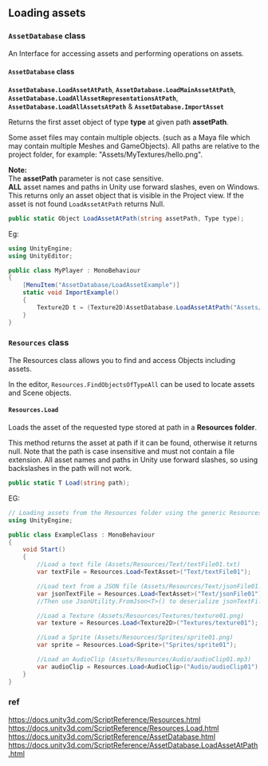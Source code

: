## Loading assets


### `AssetDatabase` class
An Interface for accessing assets and performing operations on assets.

#### `AssetDatabase` class

**`AssetDatabase.LoadAssetAtPath`**, **`AssetDatabase.LoadMainAssetAtPath`**, **`AssetDatabase.LoadAllAssetRepresentationsAtPath`**, **`AssetDatabase.LoadAllAssetsAtPath`** & **`AssetDatabase.ImportAsset`**


Returns the first asset object of type **type** at given path **assetPath**.

Some asset files may contain multiple objects. (such as a Maya file which may contain multiple Meshes and GameObjects). All paths are relative to the project folder, for example: "Assets/MyTextures/hello.png".  
  
**Note:**  
The **assetPath** parameter is not case sensitive.  
**ALL** asset names and paths in Unity use forward slashes, even on Windows.  
This returns only an asset object that is visible in the Project view. If the asset is not found `LoadAssetAtPath` returns Null.

```cs
public static Object LoadAssetAtPath(string assetPath, Type type);
```

Eg:
```cs
using UnityEngine;
using UnityEditor;

public class MyPlayer : MonoBehaviour
{
    [MenuItem("AssetDatabase/LoadAssetExample")]
    static void ImportExample()
    {
        Texture2D t = (Texture2D)AssetDatabase.LoadAssetAtPath("Assets/Textures/texture.jpg", typeof(Texture2D));
    }
}
```

### `Resources` class
The Resources class allows you to find and access Objects including assets.

In the editor, `Resources.FindObjectsOfTypeAll` can be used to locate assets and Scene objects.

#### `Resources.Load`
Loads the asset of the requested type stored at path in a **Resources folder**.

This method returns the asset at path if it can be found, otherwise it returns null.
Note that the path is case insensitive and must not contain a file extension. All asset names and paths in Unity use forward slashes, so using backslashes in the path will not work.

```cs
public static T Load(string path);
```

EG:

```cs
// Loading assets from the Resources folder using the generic Resources.Load<T>(path) method
using UnityEngine;

public class ExampleClass : MonoBehaviour
{
    void Start()
    {
        //Load a text file (Assets/Resources/Text/textFile01.txt)
        var textFile = Resources.Load<TextAsset>("Text/textFile01");

        //Load text from a JSON file (Assets/Resources/Text/jsonFile01.json)
        var jsonTextFile = Resources.Load<TextAsset>("Text/jsonFile01");
        //Then use JsonUtility.FromJson<T>() to deserialize jsonTextFile into an object

        //Load a Texture (Assets/Resources/Textures/texture01.png)
        var texture = Resources.Load<Texture2D>("Textures/texture01");

        //Load a Sprite (Assets/Resources/Sprites/sprite01.png)
        var sprite = Resources.Load<Sprite>("Sprites/sprite01");

        //Load an AudioClip (Assets/Resources/Audio/audioClip01.mp3)
        var audioClip = Resources.Load<AudioClip>("Audio/audioClip01");
    }
}
```


### ref 
https://docs.unity3d.com/ScriptReference/Resources.html \
https://docs.unity3d.com/ScriptReference/Resources.Load.html \
https://docs.unity3d.com/ScriptReference/AssetDatabase.html \
https://docs.unity3d.com/ScriptReference/AssetDatabase.LoadAssetAtPath.html
